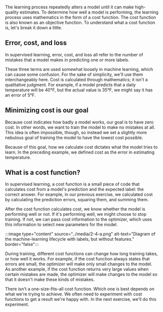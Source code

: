 The learning process repeatedly alters a model until it can make high-quality estimates. To determine how well a model is performing, the learning process uses mathematics in the form of a cost function. The cost function is also known as an objective function. To understand what a cost function is, let's break it down a little.

## Error, cost, and loss

In supervised learning, error, cost, and loss all refer to the number of mistakes that a model makes in predicting one or more labels.

These three terms are used somewhat loosely in machine learning, which can cause some confusion. For the sake of simplicity, we'll use them interchangeably here. Cost is calculated through mathematics; it isn't a qualitative judgment. For example, if a model predicts that a daily temperature will be 40°F, but the actual value is 35°F, we might say it has an error of 5°F.

## Minimizing cost is our goal

Because cost indicates how badly a model works, our goal is to have zero cost. In other words, we want to train the model to make no mistakes at all. This idea is often impossible, though, so instead we set a slightly more nebulous goal of training the model to have the lowest cost possible.

Because of this goal, how we calculate cost dictates what the model tries to learn. In the preceding example, we defined cost as the error in estimating temperature.

## What is a cost function?

In supervised learning, a cost function is a small piece of code that calculates cost from a model's prediction and the expected label: the correct answer. For example, in our previous exercise, we calculated cost by calculating the prediction errors, squaring them, and summing them.

After the cost function calculates cost, we know whether the model is performing well or not. If it's performing well, we might choose to stop training. If not, we can pass cost information to the optimizer, which uses this information to select new parameters for the model.

:::image type="content" source="../media/2-4-a.png" alt-text="Diagram of the machine-learning lifecycle with labels, but without features." border="false":::

During training, different cost functions can change how long training takes, or how well it works. For example, if the cost function always states that errors are small, the optimizer will make only small changes to the model. As another example, if the cost function returns very large values when certain mistakes are made, the optimizer will make changes to the model so that it doesn't make these kinds of mistakes.

There isn't a one-size-fits-all cost function. Which one is best depends on what we're trying to achieve. We often need to experiment with cost functions to get a result we're happy with. In the next exercise, we'll do this experiment.
